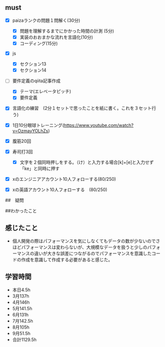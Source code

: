 
  

## must
- [x] paizaランクの問題１問解く(30分)
  - [x] 問題を理解するまでにかかった時間の計測 (5分)
  - [x] 実装のおおまかな流れを言語化(10分)
  - [x] コーディング(15分)
- [x] js
  - [x] セクション13
  - [x] セクション14
- [ ] 要件定義のqiita記事作成
  - [x] テーマ(エレベータピッチ)
  - [x] 要件定義
- [x] 言語化の練習　(2分１セットで思ったことを紙に書く。これを３セット行う)
- [x] 1日10分眼球トレーニング(https://www.youtube.com/watch?v=OzmayYOLhZs)
- [x] 腹筋20回
- [x] 寿司打3回
  - [x] 文字を２個同時押しをする。（け）と入力する場合[k]+[e]と入力せず「ke」と同時に押す
- [x] xのエンジニアアカウント10人フォローする(80/250)
- [x] xの英語アカウント10人フォローする　(80/250)
     

##　疑問

##わかったこと


  
## 感じたこと
- 個人開発の際はパフォーマンスを気にしなくてもデータの数が少ないのでさほどパフォーマンスは変わらないが、大規模なデータを扱うと少しのパフォーマンスの違いが大きな誤差につながるのでパフォーマンスを意識したコードの作成を意識して作成する必要があると感じた。


## 学習時間
  - 本日4.5h
  - 3月137h
  - 4月146h
  - 5月141.5h
  - 6月131h
  - 7月142.5h
  - 8月105h
  - 9月51.5h
  - 合計1129.5h
    







